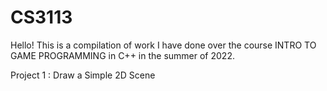 # CS3113

Hello! This is a compilation of work I have done over the course INTRO TO GAME PROGRAMMING in C++ in the summer of 2022.

Project 1 : Draw a Simple 2D Scene
